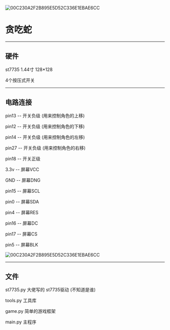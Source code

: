 ![00C230A2F2B895E5D52C336E1EBAE6CC](https://user-images.githubusercontent.com/57019607/182031229-e72815e6-bda8-468a-941a-c74c8aeef0b2.jpg)
# 贪吃蛇

---

## 硬件

st7735 1.44寸 128*128

4个按压式开关

---

## 电路连接

pin13 -- 开关负级 (用来控制角色的上移)

pin12 -- 开关负级 (用来控制角色的下移)

pin14 -- 开关负级 (用来控制角色的左移)

pin27 -- 开关负级 (用来控制角色的右移)

pin18 -- 开关正级

3.3v -- 屏幕VCC

GND -- 屏幕DNG

pin15 -- 屏幕SCL

pin0 -- 屏幕SDA

pin4 -- 屏幕RES

pin16 -- 屏幕DC

pin17 -- 屏幕CS

pin5 -- 屏幕BLK

![00C230A2F2B895E5D52C336E1EBAE6CC](https://user-images.githubusercontent.com/57019607/182031238-6b5ce19c-b90c-48d7-bebc-51c2c7853733.jpg)

---

## 文件

st7735.py    大佬写的 st7735驱动 (不知道是谁)

tools.py	工具库

game.py	简单的游戏框架

main.py	主程序

